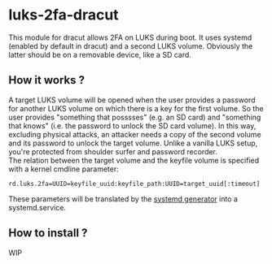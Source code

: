 # luks-2fa-dracut

This module for dracut allows 2FA on LUKS during boot. It uses systemd (enabled by default in dracut) and a second LUKS volume. Obviously the latter should be on a removable device, like a SD card.

## How it works ?

A target LUKS volume will be opened when the user provides a password for another LUKS volume on which there is a key for the first volume. So the user provides "something that posssses" (e.g. an SD card) and "something that knows" (i.e. the password to unlock the SD card volume). In this way, excluding physical attacks, an attacker needs a copy of the second volume and its password to unlock the target volume.
Unlike a vanilla LUKS setup, you're protected from shoulder surfer and password recorder.
<br/>
The relation between the target volume and the keyfile volume is specified with a kernel cmdline parameter:
```
rd.luks.2fa=UUID=keyfile_uuid:keyfile_path:UUID=target_uuid[:timeout]
```
These parameters will be translated by the [systemd generator](https://github.com/raffaeleflorio/luks-2fa-dracut/blob/master/96luks-2fa/luks-2fa-generator.sh) into a systemd.service.

## How to install ?

WIP
